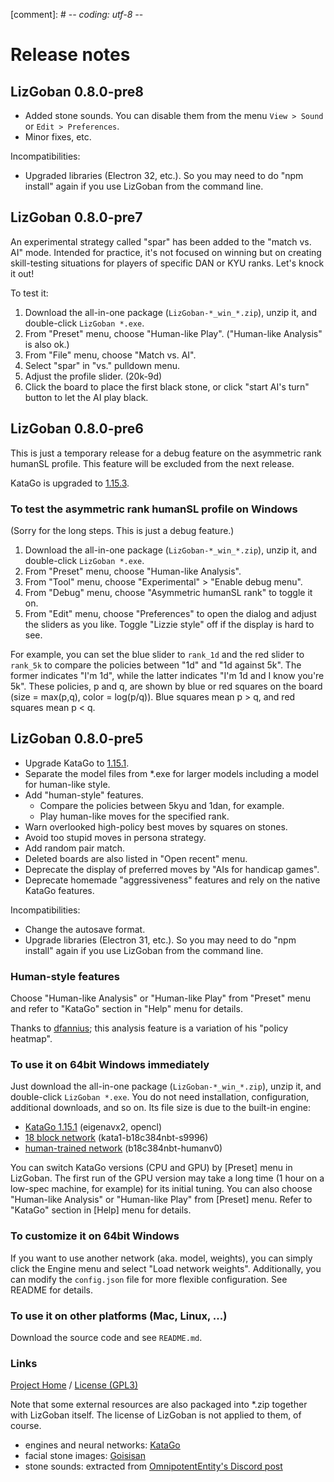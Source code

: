 [comment]: # -*- coding: utf-8 -*-

# Release notes

## LizGoban 0.8.0-pre8

* Added stone sounds. You can disable them from the menu `View > Sound` or `Edit > Preferences`.
* Minor fixes, etc.

Incompatibilities:

* Upgraded libraries (Electron 32, etc.). So you may need to do "npm install" again if you use LizGoban from the command line.

## LizGoban 0.8.0-pre7

An experimental strategy called "spar" has been added to the "match vs. AI" mode. Intended for practice, it's not focused on winning but on creating skill-testing situations for players of specific DAN or KYU ranks. Let's knock it out!

To test it:

1. Download the all-in-one package (`LizGoban-*_win_*.zip`), unzip it, and double-click `LizGoban *.exe`.
2. From "Preset" menu, choose "Human-like Play". ("Human-like Analysis" is also ok.)
3. From "File" menu, choose "Match vs. AI".
4. Select "spar" in "vs." pulldown menu.
5. Adjust the profile slider. (20k-9d)
6. Click the board to place the first black stone, or click "start AI's turn" button to let the AI play black.

## LizGoban 0.8.0-pre6

This is just a temporary release for a debug feature on the asymmetric rank humanSL profile. This feature will be excluded from the next release.

KataGo is upgraded to [1.15.3](https://github.com/lightvector/KataGo/releases/tag/v1.15.3).

### To test the asymmetric rank humanSL profile on Windows

(Sorry for the long steps. This is just a debug feature.)

1. Download the all-in-one package (`LizGoban-*_win_*.zip`), unzip it, and double-click `LizGoban *.exe`.
2. From "Preset" menu, choose "Human-like Analysis".
3. From "Tool" menu, choose "Experimental" > "Enable debug menu".
4. From "Debug" menu, choose "Asymmetric humanSL rank" to toggle it on.
5. From "Edit" menu, choose "Preferences" to open the dialog and adjust the sliders as you like. Toggle "Lizzie style" off if the display is hard to see.

For example, you can set the blue slider to `rank_1d` and the red slider to `rank_5k` to compare the policies between "1d" and "1d against 5k". The former indicates "I'm 1d", while the latter indicates "I'm 1d and I know you're 5k". These policies, p and q, are shown by blue or red squares on the board (size = max(p,q), color = log(p/q)). Blue squares mean p > q, and red squares mean p < q.

## LizGoban 0.8.0-pre5

* Upgrade KataGo to [1.15.1](https://github.com/lightvector/KataGo/releases/tag/v1.15.1).
* Separate the model files from *.exe for larger models including a model for human-like style.
* Add "human-style" features.
  * Compare the policies between 5kyu and 1dan, for example.
  * Play human-like moves for the specified rank.
* Warn overlooked high-policy best moves by squares on stones.
* Avoid too stupid moves in persona strategy.
* Add random pair match.
* Deleted boards are also listed in "Open recent" menu.
* Deprecate the display of preferred moves by "AIs for handicap games".
* Deprecate homemade "aggressiveness" features and rely on the native KataGo features.

Incompatibilities:

* Change the autosave format.
* Upgrade libraries (Electron 31, etc.). So you may need to do "npm install" again if you use LizGoban from the command line.

### Human-style features

Choose "Human-like Analysis" or "Human-like Play" from "Preset" menu and refer to "KataGo" section in "Help" menu for details.

Thanks to [dfannius](https://github.com/dfannius); this analysis feature is a variation of his "policy heatmap".

### To use it on 64bit Windows immediately

Just download the all-in-one package (`LizGoban-*_win_*.zip`), unzip it, and double-click `LizGoban *.exe`. You do not need installation, configuration, additional downloads, and so on. Its file size is due to the built-in engine:

* [KataGo 1.15.1](https://github.com/lightvector/KataGo/releases/tag/v1.15.1) (eigenavx2, opencl)
* [18 block network](https://katagotraining.org/networks/) (kata1-b18c384nbt-s9996)
* [human-trained network](https://github.com/lightvector/KataGo/releases/tag/v1.15.0) (b18c384nbt-humanv0)

You can switch KataGo versions (CPU and GPU) by [Preset] menu in LizGoban. The first run of the GPU version may take a long time (1 hour on a low-spec machine, for example) for its initial tuning. You can also choose "Human-like Analysis" or "Human-like Play" from [Preset] menu. Refer to "KataGo" section in [Help] menu for details.

### To customize it on 64bit Windows

If you want to use another network (aka. model, weights), you can simply click the Engine menu and select "Load network weights". Additionally, you can modify the `config.json` file for more flexible configuration. See README for details.

### To use it on other platforms (Mac, Linux, ...)

Download the source code and see `README.md`.

### Links

[Project Home](https://github.com/kaorahi/lizgoban) /
[License (GPL3)](https://github.com/kaorahi/lizgoban/blob/master/LICENSE.txt)

Note that some external resources are also packaged into *.zip together with LizGoban itself. The license of LizGoban is not applied to them, of course.

* engines and neural networks: [KataGo](https://github.com/lightvector/KataGo/)
* facial stone images: [Goisisan](https://www.asahi-net.or.jp/~hk6t-itu/igo/goisisan.html)
* stone sounds: extracted from [OmnipotentEntity's Discord post](https://discord.com/channels/417022162348802048/417038123822743552/1251545825226526792)

